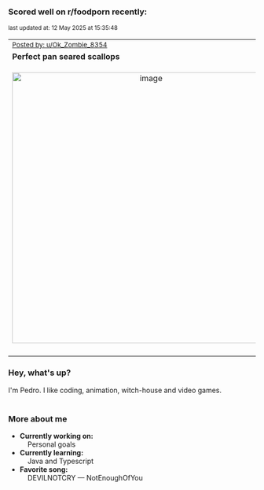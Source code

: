 ### Scored well on r/foodporn recently:

<p align="left"><sub>last updated at: 12 May 2025 at 15:35:48</sub></p>

|   |
| --- |
| <sub>[Posted by: u/Ok_Zombie_8354][source]</sub> |
| **Perfect pan seared scallops** | 
|<p align="center"> <img alt="image" src="https://i.redd.it/fehr4kxq4uxe1.jpeg" width="550" /> </p>|
|   |

### Hey, what's up?

I'm Pedro. I like coding, animation, witch-house and video games.<br><br>

### More about me
- **Currently working on:**  
&nbsp;&nbsp;&nbsp;&nbsp;Personal goals
- **Currently learning:**  
&nbsp;&nbsp;&nbsp;&nbsp;Java and Typescript
- **Favorite song:**  
&nbsp;&nbsp;&nbsp;&nbsp;DEVILNOTCRY — NotEnoughOfYou<br><br>

  



  
  
  
[linkedin]: https://linkedin.com/in/pedro-h-r-gomes-8a487b14a/
[gmail]: mailto:pilique11@gmail.com
[source]: https://reddit.com/r/FoodPorn/comments/1kayac7/perfect_pan_seared_scallops/
[redditAPI]: https://www.reddit.com/dev/api/